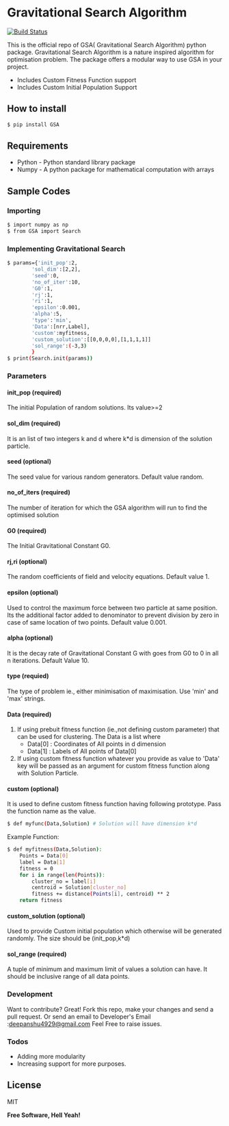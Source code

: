 # Gravitational Search Algorithm

[![Build Status](https://travis-ci.org/joemccann/dillinger.svg?branch=master)](www.google.com)

This is the official repo of GSA( Gravitational Search Algorithm) python package. Gravitational Search Algorithm is a nature inspired algorithm for optimisation problem. The package offers a modular way to use GSA in your project.

  - Includes Custom Fitness Function support
  - Includes Custom Initial Population Support

## How to install
```sh
$ pip install GSA
```
## Requirements

* Python - Python standard library package
* Numpy - A python package for mathematical computation with arrays

## Sample Codes
###  Importing

```sh
$ import numpy as np
$ from GSA import Search
```
### Implementing Gravitational Search

```sh
$ params={'init_pop':2,
        'sol_dim':[2,2],
        'seed':0,
        'no_of_iter':10,
        'G0':1,
        'rj':1,
        'ri':1,
        'epsilon':0.001,
        'alpha':5,
        'type':'min',
        'Data':[nrr,Label],
        'custom':myfitness,
        'custom_solution':[[0,0,0,0],[1,1,1,1]]
        'sol_range':(-3,3)
        }
$ print(Search.init(params))
```
### Parameters
#### init_pop (required)
The initial Population of random solutions. Its value>=2
#### sol_dim (required)
It is an list of two integers k and d where k*d is dimension of the solution particle.
#### seed (optional)
The seed value for various random generators. Default value random.
#### no_of_iters (required)
The number of iteration for which the GSA algorithm will run to find the optimised solution
#### G0 (required)
The Initial Gravitational Constant G0.
#### rj,ri (optional)
The random coefficients of field and velocity equations. Default value 1. 
#### epsilon (optional)
Used to control the maximum force between two particle at same position. Its the additional factor added to denominator to prevent division by zero in case of same location of two points. Default value 0.001.
#### alpha (optional)
It is the decay rate of Gravitational Constant G with goes from G0 to 0 in all n iterations. Default Value 10.
#### type (requied)
The type of problem ie., either minimisation of maximisation. Use 'min' and 'max' strings.
#### Data (required)
1. If using prebuit fitness function (ie.,not  defining custom parameter) that can be used for clustering. The Data is a list where
   * Data[0] : Coordinates of All points in d dimension
   * Data[1] : Labels of All points of Data[0]
2. If using custom fitness function whatever you provide as value to 'Data' key will be passed as an argument for custom fitness function along with Solution Particle.
#### custom (optional)
It is used to define custom fitness function having following prototype. Pass the function name as the value.
```sh
$ def myfunc(Data,Solution) # Solution will have dimension k*d
```
Example Function:
```sh
$ def myfitness(Data,Solution):
    Points = Data[0]
    label = Data[1]
    fitness = 0
    for i in range(len(Points)):
        cluster_no = label[i]
        centroid = Solution[cluster_no]
        fitness += distance(Points[i], centroid) ** 2
    return fitness

```
#### custom_solution (optional)
Used to provide Custom initial population which otherwise will be generated randomly. The size should be (init_pop,k*d)
#### sol_range (required)
A tuple of minimum and maximum limit of values a solution can have. It should be inclusive range of all data points.

### Development

Want to contribute? Great!
Fork this repo, make your changes and send a pull request. 
Or send an email to
Developer's Email :deepanshu4929@gmail.com
Feel Free to raise issues.
### Todos

 - Adding more modularity
 - Increasing support for more purposes.

License
----

MIT


**Free Software, Hell Yeah!**
